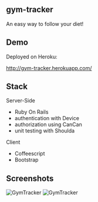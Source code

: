 gym-tracker
-----------

An easy way to follow your diet!

Demo
-----------

Deployed on Heroku:

http://gym-tracker.herokuapp.com/


Stack
-----------

Server-Side

* Ruby On Rails
* authentication with Device
* authorization using CanCan
* unit testing with Shoulda

Client

* Coffeescript
* Bootstrap

Screenshots
-----------

 ![GymTracker](https://raw.github.com/ascoppa/gym_tracker/master/screenshots/gym-tracker1.png)
 ![GymTracker](https://raw.github.com/ascoppa/gym_tracker/master/screenshots/gym-tracker2.png)
